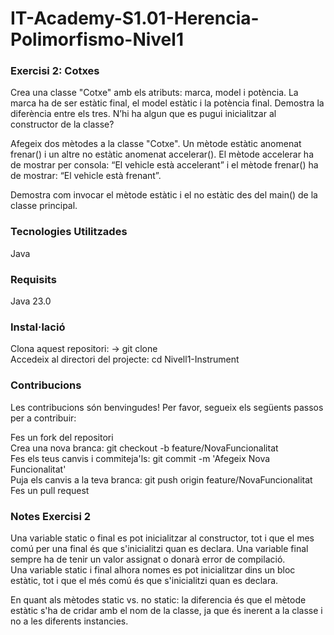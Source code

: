 # IT-Academy-S1.01-Herencia-Polimorfismo-Nivel1

### Exercisi 2: Cotxes

Crea una classe "Cotxe" amb els atributs: marca, model i potència. La marca ha de ser estàtic final, el model estàtic i la potència final. Demostra la diferència entre els tres. N’hi ha algun que es pugui inicialitzar al constructor de la classe?  

Afegeix dos mètodes a la classe "Cotxe". Un mètode estàtic anomenat frenar() i un altre no estàtic anomenat accelerar(). El mètode accelerar ha de mostrar per consola: “El vehicle està accelerant” i el mètode frenar() ha de mostrar: “El vehicle està frenant”.    

Demostra com invocar el mètode estàtic i el no estàtic des del main() de la classe principal.   


### Tecnologies Utilitzades

Java

### Requisits

Java 23.0

### Instal·lació

Clona aquest repositori: -> git clone  
Accedeix al directori del projecte:   cd Nivell1-Instrument

### Contribucions

Les contribucions són benvingudes! Per favor, segueix els següents passos per a contribuir:  

Fes un fork del repositori  
Crea una nova branca:  git checkout -b feature/NovaFuncionalitat  
Fes els teus canvis i commiteja'ls: git commit -m 'Afegeix Nova Funcionalitat'  
Puja els canvis a la teva branca: git push origin feature/NovaFuncionalitat  
Fes un pull request

### Notes Exercisi 2
Una variable static o final es pot inicialitzar al constructor, tot i que el mes comú per una final és que s'inicialitzi quan es declara.
Una variable final sempre ha de tenir un valor assignat o donarà error de compilació.  
Una variable static i final alhora nomes es pot inicialitzar dins un bloc estàtic, tot i que el més comú és que s'inicialitzi quan es declara.  

En quant als mètodes static vs. no static: la diferencia és que el mètode estàtic s'ha de cridar amb el nom de la classe, ja que és inerent a la classe i no a les diferents instancies.  
